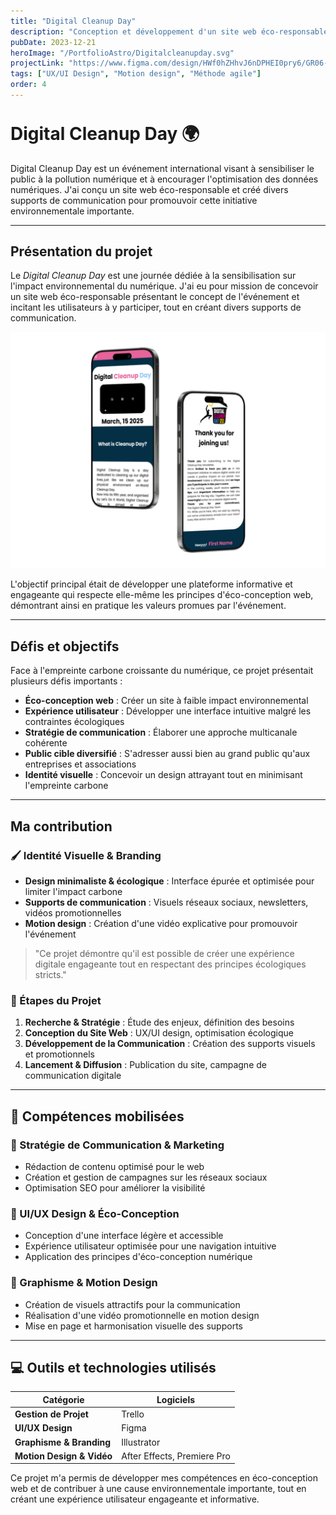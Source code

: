 ```yaml
---
title: "Digital Cleanup Day"
description: "Conception et développement d'un site web éco-responsable pour l'événement Digital Cleanup Day visant à sensibiliser le public à la pollution numérique. J'ai également créé divers supports de communication et réalisé une vidéo promotionnelle en motion design."
pubDate: 2023-12-21
heroImage: "/PortfolioAstro/Digitalcleanupday.svg"
projectLink: "https://www.figma.com/design/HWf0hZHhvJ6nDPHEI0pry6/GR06---Muller_Lemesle_Dejean_Gunduz?node-id=234-2685&t=VbB88V1izK0Mb8i5-1"
tags: ["UX/UI Design", "Motion design", "Méthode agile"]
order: 4
---
```


<style>
  h1:first-of-type {
    padding-top: 20px; /* Ajouter de l'espace avant le premier titre H1 */
    margin-top: 0;
  }
  
  @media (max-width: 768px) {
    h1:first-of-type {
      padding-top: 30px;
    }
  }
  
  @media (max-width: 480px) {
    h1:first-of-type {
      padding-top: 40px;
    }
  }
</style>

# Digital Cleanup Day 🌍

Digital Cleanup Day est un événement international visant à sensibiliser le public à la pollution numérique et à encourager l'optimisation des données numériques. J'ai conçu un site web éco-responsable et créé divers supports de communication pour promouvoir cette initiative environnementale importante.

---

## Présentation du projet

Le *Digital Cleanup Day* est une journée dédiée à la sensibilisation sur l'impact environnemental du numérique. J'ai eu pour mission de concevoir un site web éco-responsable présentant le concept de l'événement et incitant les utilisateurs à y participer, tout en créant divers supports de communication.

![Aperçu du projet Digital Cleanup Day](/Digitalcleanupday.svg)

L'objectif principal était de développer une plateforme informative et engageante qui respecte elle-même les principes d'éco-conception web, démontrant ainsi en pratique les valeurs promues par l'événement.

---

## Défis et objectifs

Face à l'empreinte carbone croissante du numérique, ce projet présentait plusieurs défis importants :

- **Éco-conception web** : Créer un site à faible impact environnemental
- **Expérience utilisateur** : Développer une interface intuitive malgré les contraintes écologiques
- **Stratégie de communication** : Élaborer une approche multicanale cohérente
- **Public cible diversifié** : S'adresser aussi bien au grand public qu'aux entreprises et associations
- **Identité visuelle** : Concevoir un design attrayant tout en minimisant l'empreinte carbone

---

## Ma contribution

### 🖌️ Identité Visuelle & Branding  
- **Design minimaliste & écologique** : Interface épurée et optimisée pour limiter l'impact carbone  
- **Supports de communication** : Visuels réseaux sociaux, newsletters, vidéos promotionnelles  
- **Motion design** : Création d'une vidéo explicative pour promouvoir l'événement  

> "Ce projet démontre qu'il est possible de créer une expérience digitale engageante tout en respectant des principes écologiques stricts."

### 📆 Étapes du Projet  
1. **Recherche & Stratégie** : Étude des enjeux, définition des besoins  
2. **Conception du Site Web** : UX/UI design, optimisation écologique  
3. **Développement de la Communication** : Création des supports visuels et promotionnels  
4. **Lancement & Diffusion** : Publication du site, campagne de communication digitale  

---

## 📌 Compétences mobilisées

### 🔹 Stratégie de Communication & Marketing  
- Rédaction de contenu optimisé pour le web  
- Création et gestion de campagnes sur les réseaux sociaux  
- Optimisation SEO pour améliorer la visibilité  

### 🔹 UI/UX Design & Éco-Conception  
- Conception d'une interface légère et accessible  
- Expérience utilisateur optimisée pour une navigation intuitive  
- Application des principes d'éco-conception numérique  

### 🔹 Graphisme & Motion Design  
- Création de visuels attractifs pour la communication  
- Réalisation d'une vidéo promotionnelle en motion design  
- Mise en page et harmonisation visuelle des supports  

---

## 💻 Outils et technologies utilisés

| Catégorie | Logiciels |  
|-----------|-------------|  
| **Gestion de Projet** | Trello |  
| **UI/UX Design** | Figma |  
| **Graphisme & Branding** | Illustrator |  
| **Motion Design & Vidéo** | After Effects, Premiere Pro |

Ce projet m'a permis de développer mes compétences en éco-conception web et de contribuer à une cause environnementale importante, tout en créant une expérience utilisateur engageante et informative.